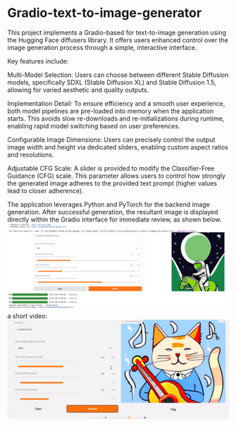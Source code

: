 # Gradio-text-to-image-generator
This project implements a Gradio-based for text-to-image generation using the Hugging Face diffusers library. It offers users enhanced control over the image generation process through a simple, interactive interface.

Key features include:

Multi-Model Selection: Users can choose between different Stable Diffusion models, specifically SDXL (Stable Diffusion XL) and Stable Diffusion 1.5, allowing for varied aesthetic and quality outputs.

Implementation Detail: To ensure efficiency and a smooth user experience, both model pipelines are pre-loaded into memory when the application starts. This avoids slow re-downloads and re-initializations during runtime, enabling rapid model switching based on user preferences.

Configurable Image Dimensions: Users can precisely control the output image width and height via dedicated sliders, enabling custom aspect ratios and resolutions.

Adjustable CFG Scale: A slider is provided to modify the Classifier-Free Guidance (CFG) scale. This parameter allows users to control how strongly the generated image adheres to the provided text prompt (higher values lead to closer adherence).

The application leverages Python and PyTorch for the backend image generation. After successful generation, the resultant image is displayed directly within the Gradio interface for immediate review, as shown below.
![Project Screenshot](https://github.com/ParnyanAtaei/Gradio-text-to-image-generator/blob/main/sdxl.PNG)
a short video:
[![Video Demo Thumbnail](https://github.com/ParnyanAtaei/Gradio-text-to-image-generator/blob/main/screenshot.PNG)](https://youtu.be/1vj6uWipNvM "Watch the full demo on YouTube")

